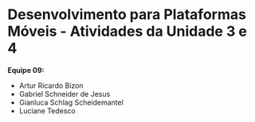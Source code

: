 # Desenvolvimento para Plataformas Móveis - Atividades da Unidade 3 e 4

**Equipe 09:**
- Artur Ricardo Bizon
- Gabriel Schneider de Jesus
- Gianluca Schlag Scheidemantel
- Luciane Tedesco
